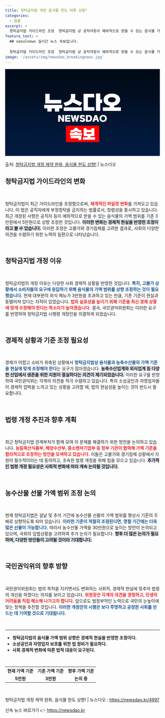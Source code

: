 ```yaml
---
title: 청탁금지법 개정 음식물 한도 대폭 상향!
categories:
  - 법률
excerpt: >
  청탁금지법 가이드라인 조정  청탁금지법 상 공직자등이 예외적으로 받을 수 있는 음식물 가액 범위가 상향 조정…
feature_text: >
  ## seoulnews 실시간 뉴스 속보입니다.

  청탁금지법 가이드라인 조정  청탁금지법 상 공직자등이 예외적으로 받을 수 있는 음식물 가액 범위가 상향 조정…
image: '/assets/img/newsdao_breakingnews.jpg'
---
```


![뉴스다오 속보](/assets/img/newsdao_breakingnews.jpg)

<p>출처: <a href="https://newsdao.kr/4997" rel="dofollow">청탁금지법 개정 제약 완화, 음식물 한도 상향!</a> | 뉴스다오</p>

<h2 data-ke-size="size26">청탁금지법 가이드라인의 변화</h2><p data-ke-size="size16">&nbsp;</p>
청탁금지법이 최근 가이드라인을 조정함으로써, <b><span style="color: #ee2323;">체계적인 파일럿 변화</span></b>를 가져오고 있습니다. 이 법은 공직자에게 부정청탁을 금지하는 법률로서, 청렴성을 중시하고 있습니다. 최근 개정된 사항은 공직자 등이 예외적으로 받을 수 있는 음식물의 가액 범위를 기존 3만원에서 5만원으로 상향 조정한 것입니다. <b><span style="background-color: #21538527;">이러한 변화는 경제적 현실을 반영한 조정이라고 볼 수 있습니다.</span></b> 이러한 조정은 고물가와 경기침체를 고려한 결과로, 사회의 다양한 의견을 수렴하기 위한 노력의 일환으로 나타났습니다.

<p data-ke-size="size16">&nbsp;</p>
<h2 data-ke-size="size26">청탁금지법 개정 이유</h2><p data-ke-size="size16">&nbsp;</p>
청탁금지법의 개정 이유는 다양한 사회 경제적 상황을 반영한 것입니다. <b><span style="color: #1a5490;">특히, 고물가 상황에서 소비자들의 요구에 응답하기 위해 음식물의 가액 범위를 상향 조정하는 것이 필요했습니다.</span></b> 현재 대부분의 외식 메뉴가 3만원을 초과하고 있는 만큼, 기존 기준이 현실과 동떨어져 있다는 지적이 있었습니다. <b><span style="color: #ee2323;">법의 실효성을 높이기 위해 기준을 최신 경제 상황에 맞게 수정해야 한다는 목소리가 높아졌습니다.</span></b> 결국, 국민권익위원회는 이러한 요구를 반영하여 청탁금지법 시행령 개정안을 의결하게 되었습니다.

<p data-ke-size="size16">&nbsp;</p>
<h2 data-ke-size="size26">경제적 상황과 기준 조정 필요성</h2><p data-ke-size="size16">&nbsp;</p>
경제가 어렵고 소비가 위축된 상황에서 <b><span style="color: #1a5490;">청탁금지법상 음식물과 농축수산물의 가액 기준을 현실에 맞게 조정해야 한다</span></b>는 요구가 많아졌습니다. <b><span style="background-color: #21538527;">농축수산업계와 외식업계 등 다양한 산업에서 생존을 위한 지원이 절실하다는 의견이 제기되었습니다.</span></b> 이러한 요구를 반영하여 국민권익위는 각계의 의견을 적극 수렴하고 있습니다. 특히 소상공인과 자영업자들이 경제적 압박을 느끼고 있는 상황을 고려할 때, 법의 현실성을 높이는 것이 반드시 필요합니다.

<p data-ke-size="size16">&nbsp;</p>
<h2 data-ke-size="size26">법령 개정 추진과 향후 계획</h2><p data-ke-size="size16">&nbsp;</p>
최근 청탁금지법 관계부처가 함께 모여 이 문제를 해결하기 위한 방안을 논의하고 있습니다. <b><span style="color: #ee2323;">농림축산식품부, 해양수산부, 중소벤처기업부 등 정부 기관이 협력해 가액 기준을 합리적으로 조정하는 방안을 모색하고 있습니다.</span></b> 이들은 고물가와 경기침체 상황에서 지원이 필수적이라는 데 동의하고, 조속한 법령 개정을 위해 힘을 모으고 있습니다. <b><span style="background-color: #21538527;">추가적인 법령 개정 필요성은 사회적 변화에 따라 계속 논의될 것입니다.</span></b>

<p data-ke-size="size16">&nbsp;</p>
<h2 data-ke-size="size26">농수산물 선물 가액 범위 조정 논의</h2><p data-ke-size="size16">&nbsp;</p>
현재 청탁금지법은 설날 및 추석 기간에 농수산물 선물의 가액 범위를 평상시 기준의 두 배로 상향하도록 되어 있습니다. <b><span style="color: #1a5490;">이러한 기준이 적절히 조정된다면, 명절 기간에는 더욱 많은 선물이 가능합니다.</span></b> 따라서 농수산물 가액을 30만원으로 높이는 방안이 논의되고 있으며, 국회의 입법상황을 고려하여 추가 논의가 필요합니다. <b><span style="background-color: #21538527;">향후 더 많은 논의가 필요하며, 다양한 방안들이 고려될 것이라 기대합니다.</span></b>

<p data-ke-size="size16">&nbsp;</p>
<h2 data-ke-size="size26">국민권익위의 향후 방향</h2><p data-ke-size="size16">&nbsp;</p>
국민권익위원회는 법의 목적을 지키면서도 변화하는 사회적, 경제적 현실에 맞추어 법령의 개선을 하겠다는 의지를 보이고 있습니다. <b><span style="color: #ee2323;">위원장은 각계의 의견을 경청하고, 민생의 어려움을 직접 해소해 나가고자 합니다.</span></b> 앞으로도 범정부적인 노력으로 국민의 눈높이에 맞는 정책을 추진할 것입니다. <b><span style="color: #1a5490;">이러한 개정안의 시행은 보다 투명하고 공정한 사회를 만드는 데 기여할 것으로 기대됩니다.</span></b>

<p data-ke-size="size16">&nbsp;</p>
<hr />
<ul>
  <li><b>청탁금지법의 음식물 가액 범위 상향은 경제적 현실을 반영한 조정이다.</b></li>
  <li><b>소상공인과 자영업자 보호를 위한 법 정비가 필요하다.</b></li>
  <li><b>사회 경제적 변화에 따른 법적 대응이 요구된다.</b></li>
</ul>

<p data-ke-size="size16">&nbsp;</p>
<table style="width: 100%;">
  <tr>
    <td style="text-align: center; height: 17px;"><b>현재 가액 기준</b></td>
    <td style="text-align: center; height: 17px;"><b>기존 가액 기준</b></td>
    <td style="text-align: center; height: 17px;"><b>향후 가액 기준</b></td>
  </tr>
  <tr>
    <td style="text-align: center; height: 17px;"><b>5만원</b></td>
    <td style="text-align: center; height: 17px;"><b>3만원</b></td>
    <td style="text-align: center; height: 17px;"><b>논의 중</b></td>
  </tr>
</table>

<p data-ke-size="size16">&nbsp;</p> 
청탁금지법 개정 제약 완화, 음식물 한도 상향! | 뉴스다오  : <a href="https://newsdao.kr/4997">https://newsdao.kr/4997</a> 

신속 뉴스 바로가기 👉 <a href="https://newsdao.kr" rel="dofollow">https://newsdao.kr</a>


